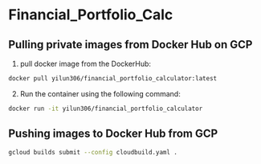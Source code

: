 # Financial_Portfolio_Calc

## Pulling private images from Docker Hub on GCP

1. pull docker image from the DockerHub:

```bash
docker pull yilun306/financial_portfolio_calculator:latest
```
2. Run the container using the following command:

```bash
docker run -it yilun306/financial_portfolio_calculator
```

## Pushing images to Docker Hub from GCP

```bash
gcloud builds submit --config cloudbuild.yaml .
```
